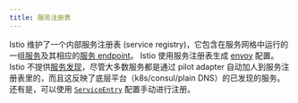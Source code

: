 ```yaml
---
title: 服务注册表
---
```

Istio 维护了一个内部服务注册表 (service registry)，它包含在服务网格中运行的一组[服务](#%E6%9C%8D%E5%8A%A1)及其相应的[服务 endpoint](#%E6%9C%8D%E5%8A%A1-endpoint)。 Istio 使用服务注册表生成 [envoy](#envoy) 配置。
Istio 不提供[服务发现](https://en.wikipedia.org/wiki/Service_discovery)，尽管大多数服务都是通过 pilot adapter 自动加人到服务注册表里的，而且这反映了底层平台（k8s/consul/plain DNS）的已发现的服务。 还有是，可以使用 [`ServiceEntry`](/zh/docs/concepts/traffic-management/#service-entries) 配置手动进行注册。

